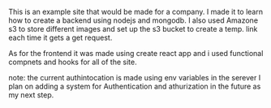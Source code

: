 This is an example site that would be made for a company. I made it to learn how to create a backend using nodejs and mongodb. I also used Amazone s3 to store different  images and set up the s3 bucket to create a temp. link each time it gets a get request. 

As for the frontend it was made using create react app and i used functional compnets and hooks for all of the site.

note: the current authintocation is made using env variables in the serever 
I plan on adding a system for Authentication and athurization in the future as my next step. 
